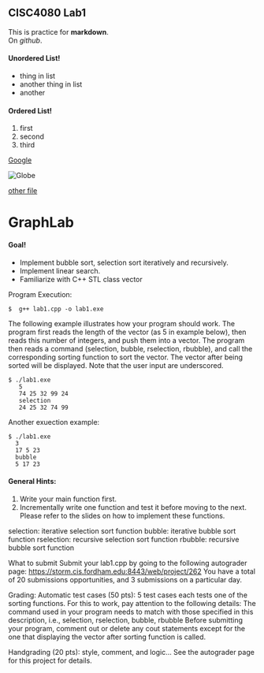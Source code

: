 ## CISC4080 Lab1
This is practice for **markdown**.  
On _github_.

#### Unordered List!
* thing in list
* another thing in list
* another

#### Ordered List!
1. first
2. second
3. third

[Google](https://www.google.com)

![Globe](https://cdn.pixabay.com/photo/2016/04/24/04/53/globe-1348777_1280.png)

[other file](newFile.md)

# GraphLab

#### Goal!

* Implement bubble sort, selection sort iteratively and recursively.
* Implement linear search. 
* Familiarize with C++ STL class vector
  
Program Execution:

 

```console
$  g++ lab1.cpp -o lab1.exe  
```

The following example illustrates how your program should work.
The program first reads the length of the vector (as 5 in example below), then reads this number of integers, and push them into a vector. 
The program then reads a command (selection, bubble, rselection, rbubble), and call the corresponding sorting function to sort the vector. 
The vector after being sorted will be displayed. 
 Note that the user input are underscored. 

```console
$ ./lab1.exe
   5
   74 25 32 99 24
   selection
   24 25 32 74 99
 ```
 
 Another exuection example: 
 ```console
$ ./lab1.exe
   3
   17 5 23
   bubble
   5 17 23
```

#### General Hints: 



1. Write your main function first. 
2. Incrementally write one function and test it before moving to the next.  Please refer to the slides  on how to implement these functions.

selection: iterative selection sort function 
bubble: iterative bubble sort function
rselection: recursive selection sort function 
rbubble: recursive bubble sort function 

What to submit
Submit your lab1.cpp by going to the following autograder page:
https://storm.cis.fordham.edu:8443/web/project/262
You have a total of 20 submissions opportunities, and 3 submissions on a particular day.

Grading:
Automatic test cases (50 pts):  5 test cases each tests one of the sorting functions. For this to work, pay attention to the following details: 
   The command used in your program needs to match with those specified in this description, i.e.,   selection, rselection, bubble, rbubble
   Before submitting your program, comment out or delete any cout statements except for the one that displaying the vector after sorting function is called.

Handgrading (20 pts): style, comment, and logic… 
    See the autograder page for this project for details. 
